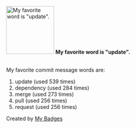 <img src="https://my-badges.github.io/my-badges/favorite-word.png" alt="My favorite word is &quot;update&quot;." title="My favorite word is &quot;update&quot;." width="128">
<strong>My favorite word is &quot;update&quot;.</strong>
<br><br>

My favorite commit message words are:

1. update (used 539 times)
2. dependency (used 284 times)
3. merge (used 273 times)
4. pull (used 256 times)
5. request (used 256 times)


Created by <a href="https://github.com/my-badges/my-badges">My Badges</a>